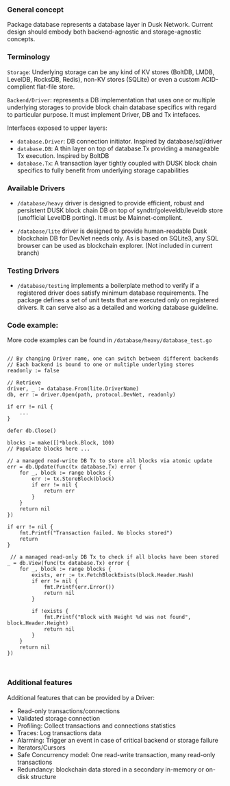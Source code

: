 ### General concept
Package database represents a database layer in Dusk Network. Current design should embody both backend-agnostic and storage-agnostic concepts.

###  Terminology

`Storage`: Underlying storage can be any kind of KV stores (BoltDB, LMDB, LevelDB, RocksDB, Redis), non-KV stores (SQLite) or even a custom ACID-complient flat-file store.

`Backend/Driver`: represents a DB implementation that uses one or multiple underlying storages to provide block chain database specifics with regard to particular purpose. It must implement Driver, DB and Tx intefaces.

Interfaces exposed to upper layers:

- `database.Driver`: DB connection initiator. Inspired by database/sql/driver
- `database.DB`: A thin layer on top of database.Tx providing a manageable Tx execution. Inspired by BoltDB
- `database.Tx`: A transaction layer tightly coupled with DUSK block chain specifics to fully benefit from underlying storage capabilities


### Available Drivers

- `/database/heavy` driver is designed to provide efficient, robust and persistent DUSK block chain DB on top of syndtr/goleveldb/leveldb store (unofficial LevelDB porting). It must be Mainnet-complient.

- `/database/lite` driver is designed to provide human-readable Dusk blockchain DB for DevNet needs only. As is based on SQLite3, any SQL browser can be used as blockchain explorer. (Not included in current branch)

### Testing Drivers
- `/database/testing` implements a boilerplate method to verify if a registered driver does satisfy minimum database requirements. The package defines a set of unit tests that are executed only on registered drivers. It can serve also as a detailed and working database guideline.

### Code example:

More code examples can be found in `/database/heavy/database_test.go`

```

// By changing Driver name, one can switch between different backends
// Each backend is bound to one or multiple underlying stores
readonly := false

// Retrieve
driver, _ := database.From(lite.DriverName)
db, err := driver.Open(path, protocol.DevNet, readonly)

if err != nil {
	...
}

defer db.Close()

blocks := make([]*block.Block, 100)
// Populate blocks here ...

// a managed read-write DB Tx to store all blocks via atomic update
err = db.Update(func(tx database.Tx) error {
	for _, block := range blocks {
		err := tx.StoreBlock(block)
		if err != nil {
			return err
		}
	}
	return nil
})

if err != nil {
	fmt.Printf("Transaction failed. No blocks stored")
	return
}

 // a managed read-only DB Tx to check if all blocks have been stored
_ = db.View(func(tx database.Tx) error {
	for _, block := range blocks {
		exists, err := tx.FetchBlockExists(block.Header.Hash)
		if err != nil {
			fmt.Printf(err.Error())
			return nil
		}

		if !exists {
			fmt.Printf("Block with Height %d was not found", block.Header.Height)
			return nil
		}
	}
	return nil
})



```

### Additional features

Additional features that can be provided by a Driver:

- Read-only transactions/connections
- Validated storage connection
- Profiling: Collect transactions and connections statistics
- Traces: Log transactions data
- Alarming: Trigger an event in case of critical backend or storage failure
- Iterators/Cursors
- Safe Concurrency model: One read-write transaction, many read-only transactions
- Redundancy: blockchain data stored in a secondary in-memory or on-disk structure
